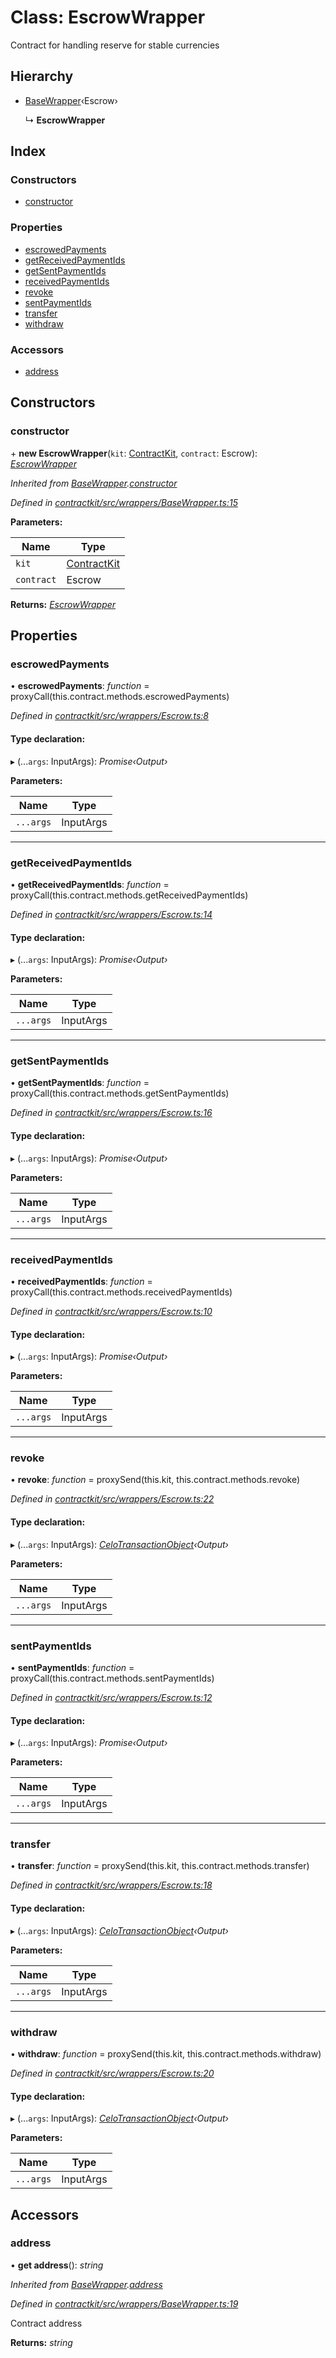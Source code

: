 # Class: EscrowWrapper

Contract for handling reserve for stable currencies

## Hierarchy

* [BaseWrapper](_wrappers_basewrapper_.basewrapper.md)‹Escrow›

  ↳ **EscrowWrapper**

## Index

### Constructors

* [constructor](_wrappers_escrow_.escrowwrapper.md#constructor)

### Properties

* [escrowedPayments](_wrappers_escrow_.escrowwrapper.md#escrowedpayments)
* [getReceivedPaymentIds](_wrappers_escrow_.escrowwrapper.md#getreceivedpaymentids)
* [getSentPaymentIds](_wrappers_escrow_.escrowwrapper.md#getsentpaymentids)
* [receivedPaymentIds](_wrappers_escrow_.escrowwrapper.md#receivedpaymentids)
* [revoke](_wrappers_escrow_.escrowwrapper.md#revoke)
* [sentPaymentIds](_wrappers_escrow_.escrowwrapper.md#sentpaymentids)
* [transfer](_wrappers_escrow_.escrowwrapper.md#transfer)
* [withdraw](_wrappers_escrow_.escrowwrapper.md#withdraw)

### Accessors

* [address](_wrappers_escrow_.escrowwrapper.md#address)

## Constructors

###  constructor

\+ **new EscrowWrapper**(`kit`: [ContractKit](_kit_.contractkit.md), `contract`: Escrow): *[EscrowWrapper](_wrappers_escrow_.escrowwrapper.md)*

*Inherited from [BaseWrapper](_wrappers_basewrapper_.basewrapper.md).[constructor](_wrappers_basewrapper_.basewrapper.md#constructor)*

*Defined in [contractkit/src/wrappers/BaseWrapper.ts:15](https://github.com/celo-org/celo-monorepo/blob/master/packages/contractkit/src/wrappers/BaseWrapper.ts#L15)*

**Parameters:**

Name | Type |
------ | ------ |
`kit` | [ContractKit](_kit_.contractkit.md) |
`contract` | Escrow |

**Returns:** *[EscrowWrapper](_wrappers_escrow_.escrowwrapper.md)*

## Properties

###  escrowedPayments

• **escrowedPayments**: *function* = proxyCall(this.contract.methods.escrowedPayments)

*Defined in [contractkit/src/wrappers/Escrow.ts:8](https://github.com/celo-org/celo-monorepo/blob/master/packages/contractkit/src/wrappers/Escrow.ts#L8)*

#### Type declaration:

▸ (...`args`: InputArgs): *Promise‹Output›*

**Parameters:**

Name | Type |
------ | ------ |
`...args` | InputArgs |

___

###  getReceivedPaymentIds

• **getReceivedPaymentIds**: *function* = proxyCall(this.contract.methods.getReceivedPaymentIds)

*Defined in [contractkit/src/wrappers/Escrow.ts:14](https://github.com/celo-org/celo-monorepo/blob/master/packages/contractkit/src/wrappers/Escrow.ts#L14)*

#### Type declaration:

▸ (...`args`: InputArgs): *Promise‹Output›*

**Parameters:**

Name | Type |
------ | ------ |
`...args` | InputArgs |

___

###  getSentPaymentIds

• **getSentPaymentIds**: *function* = proxyCall(this.contract.methods.getSentPaymentIds)

*Defined in [contractkit/src/wrappers/Escrow.ts:16](https://github.com/celo-org/celo-monorepo/blob/master/packages/contractkit/src/wrappers/Escrow.ts#L16)*

#### Type declaration:

▸ (...`args`: InputArgs): *Promise‹Output›*

**Parameters:**

Name | Type |
------ | ------ |
`...args` | InputArgs |

___

###  receivedPaymentIds

• **receivedPaymentIds**: *function* = proxyCall(this.contract.methods.receivedPaymentIds)

*Defined in [contractkit/src/wrappers/Escrow.ts:10](https://github.com/celo-org/celo-monorepo/blob/master/packages/contractkit/src/wrappers/Escrow.ts#L10)*

#### Type declaration:

▸ (...`args`: InputArgs): *Promise‹Output›*

**Parameters:**

Name | Type |
------ | ------ |
`...args` | InputArgs |

___

###  revoke

• **revoke**: *function* = proxySend(this.kit, this.contract.methods.revoke)

*Defined in [contractkit/src/wrappers/Escrow.ts:22](https://github.com/celo-org/celo-monorepo/blob/master/packages/contractkit/src/wrappers/Escrow.ts#L22)*

#### Type declaration:

▸ (...`args`: InputArgs): *[CeloTransactionObject](_wrappers_basewrapper_.celotransactionobject.md)‹Output›*

**Parameters:**

Name | Type |
------ | ------ |
`...args` | InputArgs |

___

###  sentPaymentIds

• **sentPaymentIds**: *function* = proxyCall(this.contract.methods.sentPaymentIds)

*Defined in [contractkit/src/wrappers/Escrow.ts:12](https://github.com/celo-org/celo-monorepo/blob/master/packages/contractkit/src/wrappers/Escrow.ts#L12)*

#### Type declaration:

▸ (...`args`: InputArgs): *Promise‹Output›*

**Parameters:**

Name | Type |
------ | ------ |
`...args` | InputArgs |

___

###  transfer

• **transfer**: *function* = proxySend(this.kit, this.contract.methods.transfer)

*Defined in [contractkit/src/wrappers/Escrow.ts:18](https://github.com/celo-org/celo-monorepo/blob/master/packages/contractkit/src/wrappers/Escrow.ts#L18)*

#### Type declaration:

▸ (...`args`: InputArgs): *[CeloTransactionObject](_wrappers_basewrapper_.celotransactionobject.md)‹Output›*

**Parameters:**

Name | Type |
------ | ------ |
`...args` | InputArgs |

___

###  withdraw

• **withdraw**: *function* = proxySend(this.kit, this.contract.methods.withdraw)

*Defined in [contractkit/src/wrappers/Escrow.ts:20](https://github.com/celo-org/celo-monorepo/blob/master/packages/contractkit/src/wrappers/Escrow.ts#L20)*

#### Type declaration:

▸ (...`args`: InputArgs): *[CeloTransactionObject](_wrappers_basewrapper_.celotransactionobject.md)‹Output›*

**Parameters:**

Name | Type |
------ | ------ |
`...args` | InputArgs |

## Accessors

###  address

• **get address**(): *string*

*Inherited from [BaseWrapper](_wrappers_basewrapper_.basewrapper.md).[address](_wrappers_basewrapper_.basewrapper.md#address)*

*Defined in [contractkit/src/wrappers/BaseWrapper.ts:19](https://github.com/celo-org/celo-monorepo/blob/master/packages/contractkit/src/wrappers/BaseWrapper.ts#L19)*

Contract address

**Returns:** *string*
